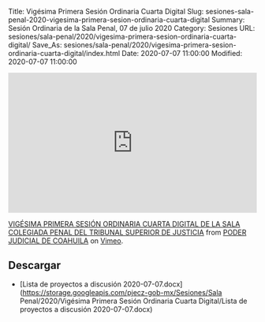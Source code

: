 Title: Vigésima Primera Sesión Ordinaria Cuarta Digital
Slug: sesiones-sala-penal-2020-vigesima-primera-sesion-ordinaria-cuarta-digital
Summary: Sesión Ordinaria de la Sala Penal, 07 de julio 2020
Category: Sesiones
URL: sesiones/sala-penal/2020/vigesima-primera-sesion-ordinaria-cuarta-digital/
Save_As: sesiones/sala-penal/2020/vigesima-primera-sesion-ordinaria-cuarta-digital/index.html
Date: 2020-07-07 11:00:00
Modified: 2020-07-07 11:00:00


<div style="padding:56.25% 0 0 0;position:relative;"><iframe src="https://player.vimeo.com/video/435718344" style="position:absolute;top:0;left:0;width:100%;height:100%;" frameborder="0" allow="autoplay; fullscreen" allowfullscreen></iframe></div><script src="https://player.vimeo.com/api/player.js"></script> <p><a href="https://vimeo.com/435718344">VIGÉSIMA PRIMERA SESIÓN ORDINARIA CUARTA DIGITAL DE LA SALA COLEGIADA PENAL DEL TRIBUNAL SUPERIOR DE JUSTICIA</a> from <a href="https://vimeo.com/user103229504">PODER JUDICIAL DE COAHUILA</a> on <a href="https://vimeo.com">Vimeo</a>.</p>


## Descargar


* [Lista de proyectos a discusión 2020-07-07.docx](https://storage.googleapis.com/pjecz-gob-mx/Sesiones/Sala Penal/2020/Vigésima Primera Sesión Ordinaria Cuarta Digital/Lista de proyectos a discusión 2020-07-07.docx)


